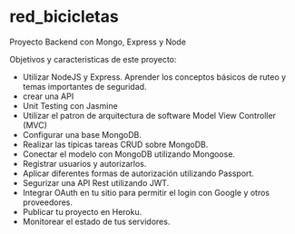 # red_bicicletas

Proyecto Backend con Mongo, Express y Node

Objetivos y caracteristicas de este proyecto:

- Utilizar NodeJS y Express. Aprender los conceptos básicos de ruteo y temas importantes de seguridad.
- crear una API
- Unit Testing con Jasmine
- Utilizar el patron de arquitectura de software Model View Controller (MVC)
- Configurar una base MongoDB.
- Realizar las típicas tareas CRUD sobre MongoDB.
- Conectar el modelo con MongoDB utilizando Mongoose.
- Registrar usuarios y autorizarlos.
- Aplicar diferentes formas de autorización utilizando Passport.
- Segurizar una API Rest utilizando JWT.
- Integrar OAuth en tu sitio para permitir el login con Google y otros proveedores.
- Publicar tu proyecto en Heroku.
- Monitorear el estado de tus servidores.
